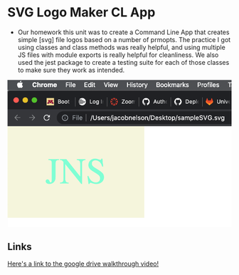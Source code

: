 # SVG Logo Maker CL App

* Our homework this unit was to create a Command Line App that creates simple [svg] file logos based on a number of prmopts. The practice I got using classes and class methods was really helpful, and using multiple JS files with module exports is really helpful for cleanliness. We also used the jest package to create a testing suite for each of those classes to make sure they work as intended. 

![here's a screenshot of a sample svg file](./images/Screen%20Shot%202023-04-27%20at%207.17.14%20PM.png)

## Links

[Here's a link to the google drive walkthrough video!]()
